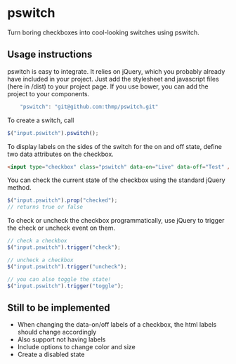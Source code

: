 # pswitch

Turn boring checkboxes into cool-looking switches using pswitch. 

## Usage instructions

pswitch is easy to integrate. It relies on jQuery, which you probably already have included in your project. Just add the stylesheet and javascript files (here in /dist) to your project page. If you use bower, you can add the project to your components.

```javascript
    "pswitch": "git@github.com:thmp/pswitch.git"
```

To create a switch, call

```javascript
$("input.pswitch").pswitch();
```

To display labels on the sides of the switch for the on and off state, define two data attributes on the checkbox.

```html
<input type="checkbox" class="pswitch" data-on="Live" data-off="Test" />
```

You can check the current state of the checkbox using the standard jQuery method.

```javascript
$("input.pswitch").prop("checked");
// returns true or false
```

To check or uncheck the checkbox programmatically, use jQuery to trigger the check or uncheck event on them.

```javascript
// check a checkbox
$("input.pswitch").trigger("check");

// uncheck a checkbox
$("input.pswitch").trigger("uncheck");

// you can also toggle the state!
$("input.pswitch").trigger("toggle");
```

## Still to be implemented
- When changing the data-on/off labels of a checkbox, the html labels should change accordingly
- Also support not having labels
- Include options to change color and size
- Create a disabled state